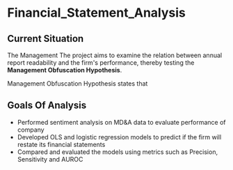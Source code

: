 # Financial_Statement_Analysis

## Current Situation

The Management 
The project aims to examine the relation between annual report readability and the firm's performance, thereby testing the **Management Obfuscation Hypothesis**. 

Management Obfuscation Hypothesis states that 

## Goals Of Analysis
- Performed sentiment analysis on MD&A data to evaluate performance of company  
- Developed OLS and logistic regression models to predict if the firm will restate its financial statements
- Compared and evaluated the models using metrics such as Precision, Sensitivity and AUROC

